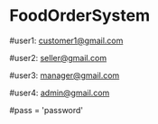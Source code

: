 # FoodOrderSystem

#user1: customer1@gmail.com

#user2: seller@gmail.com

#user3: manager@gmail.com

#user4: admin@gmail.com

#pass = 'password'
